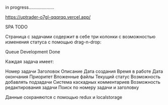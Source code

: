in progress....................

https://uptrader-o7gl-qqqrqq.vercel.app/

SPA TODO

Страница с задачами содержит в себе три колонки c возможностью изменения статуса с помощью drag-n-drop:

Queue
Development
Done


Каждая задача имеет:

Номер задачи
Заголовок
Описание
Дата создания
Время в работе
Дата окончания
Приоритет
Вложенные файлы
Текущий статус
Возможность добавлять подзадачи
Система каскадных комментариев
Возможность редактирования задачи
Поиск по номеру задачи и заголовку

Данные сохраняются с помощью redux и localstorage
